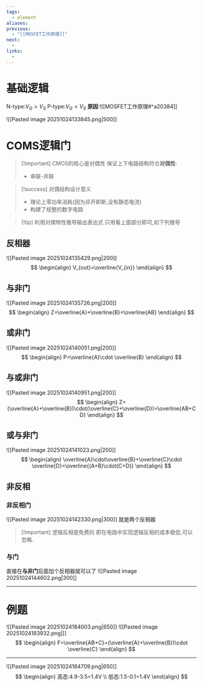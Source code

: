 ```yaml
---
tags:
  - element
aliases:
previous:
  - "[[MOSFET工作原理]]"
next:
  - 
links:
  -
---
```


# 基础逻辑
N-type:$V_{G}>V_{S}$
P-type:$V_{G}<V_{S}$
**原因**:![[MOSFET工作原理#^a20384]]

![[Pasted image 20251024133845.png|500]]

# COMS逻辑门
>[!important] CMOS的核心是对偶性
>保证上下电路结构符合**对偶性**:
>- 串联-并联

>[!success] 对偶结构设计意义
>- 理论上零功率消耗(因为非开即断,没有静态电流)
>- 构建了规整的数字电路

>[!tip] 利用对偶特性推导输出表达式
>只用看上面部分即可,如下列推导

## 反相器
![[Pasted image 20251024135429.png|200]]
$$
\begin{align}
V_{out}=\overline{V_{in}}
\end{align}
$$
## 与非门
![[Pasted image 20251024135726.png|200]]
$$
\begin{align}
Z=\overline{A}+\overline{B}=\overline{AB}
\end{align}
$$

## 或非门
![[Pasted image 20251024140051.png|200]]
$$
\begin{align}
P=\overline{A}\cdot \overline{B}
\end{align}
$$



## 与或非门
![[Pasted image 20251024140951.png|200]]
$$
\begin{align}
Z=(\overline{A}+\overline{B})\cdot(\overline{C}+\overline{D})=\overline{AB+CD}
\end{align}
$$

## 或与非门
![[Pasted image 20251024141023.png|200]]
$$
\begin{align}
\overline{A}\cdot\overline{B}+\overline{C}\cdot \overline{D}=\overline{(A+B)\cdot(C+D)}
\end{align}
$$
## 非反相
### 非反相门
![[Pasted image 20251024142330.png|300]]
就是两个反相器
>[!important] 逻辑反相是免费的
>即在电路中实现逻辑反相的成本极低,可以忽略.

### 与门
直接在**与非门**后面加个反相器就可以了
![[Pasted image 20251024144602.png|300]]


---
# 例题

![[Pasted image 20251024184003.png|650]]
![[Pasted image 20251024183932.png|]]
$$
\begin{align}
F=\overline{AB+C}=(\overline{A}+\overline{B})\cdot \overline{C}
\end{align}
$$

---

![[Pasted image 20251024184709.png|650]]
$$
\begin{align}
高态:4.9-3.5=1.4V \\
低态:1.5-0.1=1.4V
\end{align}
$$







